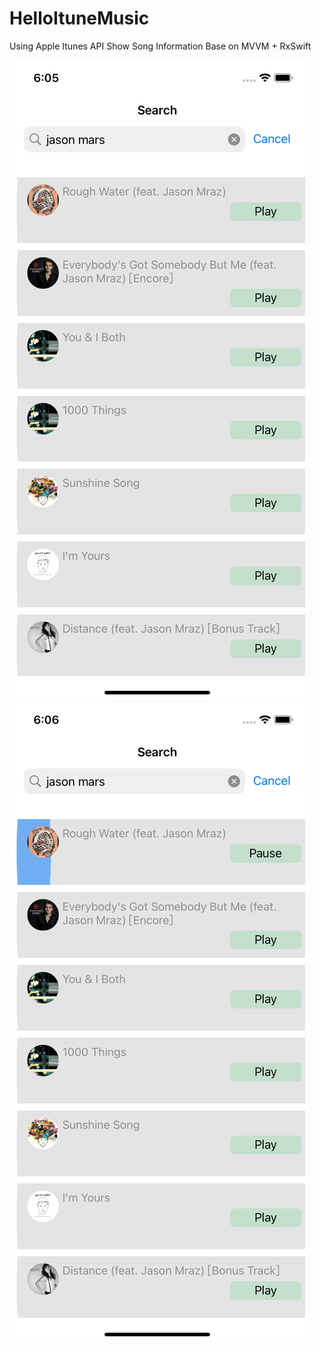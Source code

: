 # HelloItuneMusic
Using Apple Itunes API Show Song Information
Base on MVVM + RxSwift

![Alt text](https://github.com/williamliao/HelloItuneMusic/blob/main/ScreenShot/1.png?raw=true "1")
![Alt text](https://github.com/williamliao/HelloItuneMusic/blob/main/ScreenShot/2.png?raw=true "2")